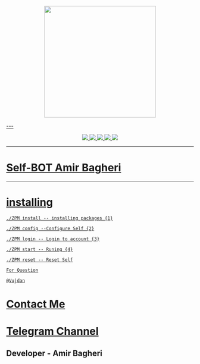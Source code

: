 
<p align="center"><a href="https://t.me/ViSki"><img src="https://raw.githubusercontent.com/khodeamir/self-bot/master/CRCO/photos/end.png" width="300"src="">
</p>
---
<div align="center">

![](https://img.shields.io/github/forks/KhodeAmir/Self-Bot-X.svg)
![](https://img.shields.io/github/stars/KhodeAmir/Self-Bot-X.svg)
![](https://img.shields.io/github/issues/KhodeAmir/Self-Bot-X.svg)
![](https://img.shields.io/badge/language-lua-yellow.svg)
![](https://img.shields.io/badge/license-MIT-informational.svg)
</div>

---
 # Self-BOT Amir Bagheri
---
# installing

```
./ZPM install -- installing packages {1}

./ZPM config --Configure Self {2}

./ZPM login -- Login to account {3}

./ZPM start -- Runing {4}

./ZPM reset -- Reset Self

For Question

@Vujdan
```





# [Contact Me ](https://t.me/Vujdan)


# [Telegram Channel ](https://t.me/ViSki)


## Developer - Amir Bagheri


